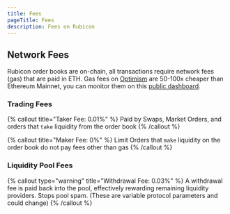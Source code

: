 ```yaml
---
title: Fees
pageTitle: Fees
description: Fees on Rubicon
---
```


## Network Fees 

Rubicon order books are on-chain, all transactions require network fees (gas) that are paid in ETH. Gas fees on [Optimism](https://www.optimism.io/) are 50-100x cheaper than Ethereum Mainnet, you can monitor them on this [public dashboard](https://public-grafana.optimism.io/d/9hkhMxn7z/public-dashboard?orgId=1\&refresh=5m).

### Trading Fees

{% callout title="Taker Fee: 0.01%" %}
Paid by Swaps, Market Orders, and orders that `take` liquidity from the order book
{% /callout %}

{% callout title="Maker Fee: 0%" %}
Limit Orders that `make` liquidity on the order book do not pay fees other than gas
{% /callout %}


### Liquidity Pool Fees

{% callout type="warning" title="Withdrawal Fee: 0.03%" %}
A withdrawal fee is paid back into the pool, effectively rewarding remaining liquidity providers. Stops pool spam.
(These are variable protocol parameters and could change)
{% /callout %}
